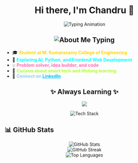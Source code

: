 <!-- 👋 Welcome Message with Typing Animation -->
<h1 align="center">Hi there, I'm Chandru 👋</h1>
<!-- 👋 Welcome with Typing Animation -->
<p align="center">
  <img src="https://readme-typing-svg.herokuapp.com?font=Fira+Code&size=28&pause=1000&color=00C3FF&center=true&vCenter=true&width=500&lines=Hi+there%2C+I'm+Chandru+👋;AI+%26+Web+Dev+Enthusiast;Student+%7C+Coder+%7C+Creator" alt="Typing Animation" />
</p>

<!-- 💡 Animated About Me Section -->
<h2 align="center">
  <img src="https://readme-typing-svg.herokuapp.com?font=Fira+Code&weight=700&size=25&pause=1000&color=F7FF00&center=true&vCenter=true&width=460&lines=%F0%9F%92%A1+About+Me+%F0%9F%92%A1" alt="About Me Typing" />
</h2>

<ul>
  <li>🎓 <strong style="color:#FFD700;">Student at M. Kumarasamy College of Engineering</strong></li>
  <li>🤖 <strong style="color:#00FFFF;">Exploring AI, Python, and Frontend Web Development</strong></li>
  <li>💡 <strong style="color:#FF69B4;">Problem solver, idea builder, and code </strong></li>
  <li>🌱 <strong style="color:#ADFF2F;">Curious about smart tech and lifelong learning</strong></li>
  <li>🔗 <strong style="color:#87CEEB;">
    Connect on <a href="https://www.linkedin.com/in/chandru-p-393800374" style="color:#00BFFF;">LinkedIn</a>
  </strong></li>
</ul>


<!-- 🛠️ Tech Stack Icons -->

<h2 align="center">✨ Always Learning ✨</h2>


<p align="center">
  <img src="https://readme-typing-svg.herokuapp.com?font=Fira+Code&size=22&duration=2000&color=00F7FF&center=true&vCenter=true&width=450&lines=Always+Learning+New+Tech!;Building+cool+AI+Projects;Loving+Frontend+Dev" />
</p>

<p align="center">
  <img src="https://skillicons.dev/icons?i=html,css,js,python,git,github,react,tailwind" alt="Tech Stack" />
</p>



<!-- 📊 GitHub Stats -->
<h2>📊 GitHub Stats</h2>

<p align="center">
  <img src="https://github-readme-stats.vercel.app/api?username=chandru07072007&show_icons=true&theme=radical" alt="GitHub Stats" />
  <br/>
<img src="https://github-readme-streak-stats.herokuapp.com/?user=chandru07072007&theme=radical" alt="GitHub Streak"/>

  <br/>
  <img src="https://github-readme-stats.vercel.app/api/top-langs/?username=chandru07072007&layout=compact&theme=radical" alt="Top Languages" />
</p>





  

